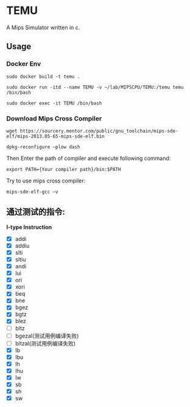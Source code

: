 # TEMU
A Mips Simulator written in c.

## Usage 

### Docker Env
```shell
sudo docker build -t temu .   
   
sudo docker run -itd --name TEMU -v ~/lab/MIPSCPU/TEMU:/temu temu /bin/bash  
  
sudo docker exec -it TEMU /bin/bash  
```

### Download Mips Cross Compiler
```shell
wget https://sourcery.mentor.com/public/gnu_toolchain/mips-sde-elf/mips-2013.05-65-mips-sde-elf.bin 

dpkg-reconfigure –plow dash
```
Then Enter the path of compiler and execute following command:
```shell
export PATH={Your compiler path}/bin:$PATH
```
  
Try to use mips cross compiler:
```shell
mips-sde-elf-gcc –v
```

## 通过测试的指令:  
**I-type Instruction**  

- [x] addi
- [x] addiu
- [x] slti
- [x] sltiu
- [x] andi
- [x] lui
- [x] ori
- [x] xori
- [x] beq
- [x] bne
- [x] bgez
- [x] bgtz
- [x] blez
- [ ] bltz
- [ ] bgezal(测试用例编译失败)
- [ ] bltzal(测试用例编译失败)
- [x] lb
- [x] lbu
- [x] lh
- [x] lhu
- [x] lw
- [x] sb
- [x] sh
- [x] sw